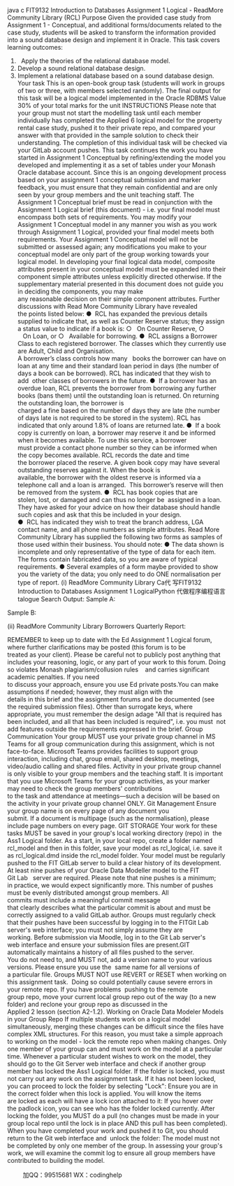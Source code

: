 java c
FIT9132 Introduction to Databases 
Assignment 1 Logical - ReadMore Community Library (RCL) 
Purpose 
Given the provided case study from Assignment 1 - Conceptual, and additional 
forms/documents related to the case study, students will be asked to transform the information provided into a sound database design and implement it in Oracle. This task covers learning outcomes: 
1.   Apply the theories of the relational database model. 
2. Develop a sound relational database design. 
3. Implement a relational database based on a sound database design. 
Your task 
This is an open-book group task (students will work in groups of two or three, with members selected randomly). The final output for this task will be a logical model implemented in the Oracle RDBMS 
Value 
30% of your total marks for the unit 
INSTRUCTIONS 
Please note that your group must not start the modelling task until each member 
individually has completed the Applied 6 logical model for the property rental case 
study, pushed it to their private repo, and compared your answer with that provided in the sample solution to check their understanding. The completion of this individual 
task will be checked via your GitLab account pushes. 
This task continues the work you have started in Assignment 1 Conceptual by
refining/extending the model you developed and implementing it as a set of tables under your Monash Oracle database account.
Since this is an ongoing development process based on your assignment 1 conceptual
submission and marker feedback, you must ensure that they remain confidential and are only seen by your group members and the unit teaching staff.
The Assignment 1 Conceptual brief must be read in conjunction with the Assignment 1 Logical brief (this document) - i.e. your final model must encompass both sets of 
requirements. You may modify your Assignment 1 Conceptual model in any manner you
wish as you work through Assignment 1 Logical, provided your final model meets both
requirements. Your Assignment 1 Conceptual model will not be submitted or assessed again; any modifications you make to your conceptual model are only part of the group working
towards your logical model.
In developing your final logical data model, composite attributes present in your conceptual
model must be expanded into their component simple attributes unless explicitly directed otherwise. If the supplementary material presented in this document does not guide you in deciding the components, you may make any reasonable decision on their simple
component attributes.
Further discussions with Read More Community Library have revealed the points listed below:
●  RCL has expanded the previous details supplied to indicate that, as well as Counter Reserve status; they assign a status value to indicate if a book is:
○   On Counter Reserve,
○    On Loan, or
○   Available for borrowing.
●  RCL assigns a Borrower Class to each registered borrower. The classes which they
currently use are Adult, Child and Organisation. A borrower’s class controls how many   books the borrower can have on loan at any time and their standard loan period in days (the number of days a book can be borrowed). RCL has indicated that they wish to add  other classes of borrowers in the future.
●  If a borrower has an overdue loan, RCL prevents the borrower from borrowing any
further books (bans them) until the outstanding loan is returned. On returning the
outstanding loan, the borrower is charged a fine based on the number of days they are late (the number of days late is not required to be stored in the system). RCL has
indicated that only around 1.8% of loans are returned late.
●  If a book copy is currently on loan, a borrower may reserve it and be informed when it becomes available. To use this service, a borrower must provide a contact phone number so they can be informed when the copy becomes available. RCL records the date and time the borrower placed the reserve. A given book copy may have several outstanding reserves against it. When the book is available, the borrower with the oldest reserve is informed via a telephone call and a loan is arranged.  This borrower’s reserve will then be removed from the system.
●  RCL has book copies that are stolen, lost, or damaged and can thus no longer be  assigned in a loan. They have asked for your advice on how their database should handle such copies and ask that this be included in your design.
●  RCL has indicated they wish to treat the branch address, LGA contact name, and all phone numbers as simple attributes.
Read More Community Library has supplied the following two forms as samples of those used within their business.
You should note: 
● The data shown is incomplete and only representative of the type of data for each item. The forms contain fabricated data, so you are aware of typical requirements. 
● Several examples of a form maybe provided to show you the variety of the data; you only need to do ONE normalisation per type of report. 
(i) ReadMore Community Library Ca代 写FIT9132 Introduction to Databases Assignment 1 LogicalPython
代做程序编程语言talogue Search Output: 
Sample A: 


Sample B: 

(ii) ReadMore Community Library Borrowers Quarterly Report: 


REMEMBER to keep up to date with the Ed Assignment 1 Logical forum, where further clarifications may be posted (this forum is to be treated as your client).
Please be careful not to publicly post anything that includes your reasoning, logic, or any part of your work to this forum. Doing so violates Monash plagiarism/collusion rules    and carries significant academic penalties. If you need to discuss your approach, ensure you use Ed private posts.You can make assumptions if needed; however, they must align with the details in this brief and the assignment forums and be documented (see the required submission files). Other than surrogate keys, where appropriate, you must remember the design adage "All that is required has been included, and all that has been included is required", i.e. you must  not add features outside the requirements expressed in the brief.
Group Communication 
Your group MUST use your private group channel in MS Teams for all group 
communication during this assignment, which is not face-to-face. Microsoft Teams
provides facilities to support group interaction, including chat, group email, shared desktop, meetings, video/audio calling and shared files.
Activity in your private group channel is only visible to your group members and the teaching staff. It is important that you use Microsoft Teams for your group activities, as your marker
may need to check the group members' contributions to the task and attendance at
meetings—such a decision will be based on the activity in your private group channel ONLY.
Git Management 
Ensure your group name is on every page of any document you submit. If a document is multipage (such as the normalisation), please include page numbers on every page.
GIT STORAGE Your work for these tasks MUST be saved in your group's local working directory (repo) in  the Ass1 Logical folder. As a start, in your local repo, create a folder named rcl_model and then in this folder, save your model as rcl_logical, i.e. save it as rcl_logical.dmd inside the rcl_model folder. 
Your model must be regularly pushed to the FIT GitLab server to build a clear history of its development. At least nine pushes of your Oracle Data Modeller model to the FIT Git Lab   server are required. Please note that nine pushes is a minimum; in practice, we would expect significantly more. This number of pushes must be evenly distributed amongst group 
members. All commits must include a meaningful commit message that clearly describes what the particular commit is about and must be correctly assigned to a valid GitLab 
author.
Groups must regularly check that their pushes have been successful by logging in to the FITGit Lab server's web interface; you must not simply assume they are working. Before submission via Moodle, log in to the Git Lab server's web interface and ensure your submission files are present.GIT automatically maintains a history of all files pushed to the server. You do not need to, and MUST not, add a version name to your various versions. Please ensure you use the  same name for all versions of a particular file.
Groups MUST NOT use REVERT or RESET when working on this assignment task.  Doing so could potentially cause severe errors in your remote repo. If you have problems  pushing to the remote group repo, move your current local group repo out of the way (to a new folder) and reclone your group repo as discussed in the Applied 2 lesson (section
A2-1.2).
Working on Oracle Data Modeler Models in your Group Repo 
If multiple students work on a logical model simultaneously, merging these changes can be difficult since the files have complex XML structures. For this reason, you must take a simple approach to working on the model - lock the remote repo when making changes. Only
one member of your group can and must work on the model at a particular time.
Whenever a particular student wishes to work on the model, they should go to the Git Server web interface and check if another group member has locked the Ass1 Logical folder.
If the folder is locked, you must not carry out any work on the assignment task. 
If it has not been locked, you can proceed to lock the folder by selecting "Lock":
Ensure you are in the correct folder when this lock is applied.
You will know the items are locked as each will have a lock icon attached to it:
If you hover over the padlock icon, you can see who has the folder locked currently.
After locking the folder, you MUST do a pull (no changes must be made in your group local repo until the lock is in place AND this pull has been completed). When you have completed your work and pushed it to Git, you should return to the Git web interface and  unlock the folder:
The model must not be completed by only one member of the group. In assessing 
your group's work, we will examine the commit log to ensure all group members have contributed to building the model. 


         
加QQ：99515681  WX：codinghelp
